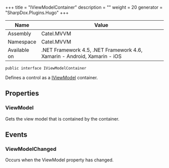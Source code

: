 

+++
title = "IViewModelContainer" 
description = ""
weight = 20
generator = "SharpDox.Plugins.Hugo"
+++

Name|Value
---|---
Assembly|Catel.MVVM
Namespace|Catel.MVVM
Available on|.NET Framework 4.5, .NET Framework 4.6, Xamarin - Android, Xamarin - iOS

```
public interface IViewModelContainer
```

Defines a control as a [IViewModel](#) container.

## Properties

### ViewModel

Gets the view model that is contained by the container.

## Events

### ViewModelChanged

Occurs when the ViewModel property has changed.

